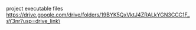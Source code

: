 project executable files
https://drive.google.com/drive/folders/19BYK5QxVktJ4ZRALkYGN3CCC1F_sY3nr?usp=drive_link\
